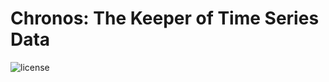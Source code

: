 # Chronos: The Keeper of Time Series Data

![license](https://img.shields.io/github/license/flohansen/chronos)
